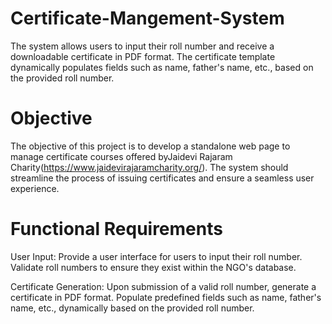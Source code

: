 # Certificate-Mangement-System
The system allows users to input their roll number and receive a downloadable certificate in PDF format. The certificate template dynamically populates fields such as name, father's name, etc., based on the provided roll number.
# Objective
The objective of this project is to develop a standalone web page to manage certificate courses offered byJaidevi Rajaram Charity(https://www.jaidevirajaramcharity.org/). The system should streamline the process of issuing certificates and ensure a seamless user experience.
# Functional Requirements
User Input: Provide a user interface for users to input their roll number. Validate roll numbers to ensure they exist within the NGO's database.

Certificate Generation: Upon submission of a valid roll number, generate a certificate in PDF format. Populate predefined fields such as name, father's name, etc., dynamically based on the provided roll number.
